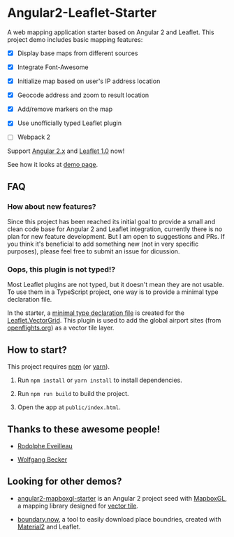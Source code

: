 Angular2-Leaflet-Starter
========================

A web mapping application starter based on Angular 2 and Leaflet. This project demo includes basic mapping features:

-	[x] Display base maps from different sources

-	[x] Integrate Font-Awesome

-	[x] Initialize map based on user's IP address location

-	[x] Geocode address and zoom to result location

-	[x] Add/remove markers on the map

- [x] Use unofficially typed Leaflet plugin

-	[ ] Webpack 2

Support [Angular 2.x](https://github.com/angular/angular/blob/master/CHANGELOG.md#200-2016-09-14) and [Leaflet 1.0](https://github.com/Leaflet/Leaflet/blob/master/CHANGELOG.md#101-september-30-2016) now!

See how it looks at [demo page](http://haoliangyu.github.io/angular2-leaflet-starter/).

FAQ
--------------

### How about new features?

Since this project has been reached its initial goal to provide a small and clean code base for Angular 2 and Leaflet integration, currently there is no plan for new feature development. But I am open to suggestions and PRs. If you think it's beneficial to add something new (not in very specific purposes), please feel free to submit an issue for dicussion.

### Oops, this plugin is not typed!?

Most Leaflet plugins are not typed, but it doesn't mean they are not usable. To use them in a TypeScript project, one way is to provide a minimal type declaration file.

In the starter, a [minimal type declaration file]() is created for the [Leaflet.VectorGrid](https://github.com/Leaflet/Leaflet.VectorGrid). This plugin is used to add the global airport sites (from [openflights.org](http://openflights.org/)) as a vector tile layer.

How to start?
--------------

This project requires [npm](https://www.npmjs.com/) (or [yarn](https://yarnpkg.com/)).

1.	Run `npm install` or `yarn install` to install dependencies.

2.	Run `npm run build` to build the project.

3.  Open the app at `public/index.html`.

Thanks to these awesome people!
-------------------------------

-	[Rodolphe Eveilleau](https://github.com/rdphv)

- [Wolfgang Becker](https://github.com/vimwb)

Looking for other demos?
-------------------------------

* [angular2-mapboxgl-starter](https://github.com/haoliangyu/angular2-mapboxgl-starter) is an Angular 2 project seed with [MapboxGL](https://www.mapbox.com/mapbox-gl-js/api/), a mapping library designed for [vector tile](https://www.mapbox.com/help/define-vector-tiles/).

* [boundary.now](https://github.com/haoliangyu/boundary.now), a tool to easily download place boundries, created with [Material2](https://github.com/angular/material2) and Leaflet.
